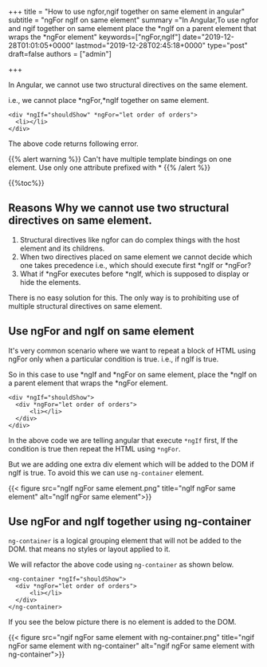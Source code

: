 +++
title = "How to use ngfor,ngif together on same element in angular"
subtitle = "ngFor ngIf on same element"
summary ="In Angular,To use ngfor and ngif together on same element place the *ngIf on a parent element that wraps the *ngFor element"
keywords=["ngFor,ngIf"]
date="2019-12-28T01:01:05+0000"
lastmod="2019-12-28T02:45:18+0000"
type="post"
draft=false
authors = ["admin"]

+++

In Angular, we cannot use two structural directives on the same element.

i.e., we cannot place *ngFor,*ngIf together on same element.

```
<div *ngIf="shouldShow" *ngFor="let order of orders">
  <li></li>
</div>
```

The above code returns following error.

{{% alert warning %}}
Can't have multiple template bindings on one element. 
Use only one attribute prefixed with *
{{% /alert %}}

{{%toc%}}

## Reasons Why we cannot use two structural directives on same element.

1. Structural directives like ngfor can do complex things with the host element and its childrens.
2. When two directives placed on same element we cannot decide which one takes precedence i.e., which should execute first *ngIf or *ngFor?
3. What if *ngFor executes before *ngIf, which is supposed to display or hide the elements.

There is no easy solution for this. 
The only way is to prohibiting use of multiple structural directives on same element.

## Use ngFor and ngIf on same element

It's very common scenario where we want to repeat a block of HTML using ngFor only when a particular condition is true. i.e., if ngIf is true.

So in this case to use *ngIf and *ngFor on same element, place the *ngIf on a parent element that wraps the *ngFor element.

```
<div *ngIf="shouldShow">
  <div *ngFor="let order of orders">
      <li></li>
  </div>
</div>
```
In the above code we are telling angular that execute `*ngIf` first, If the condition is true then repeat the HTML using `*ngFor`.

But we are adding one extra div element which will be added to the DOM if ngIf is true.
To avoid this we can use `ng-container` element.

{{< figure src="ngIf ngFor same element.png" title="ngIf ngFor same element" alt="ngIf ngFor same element">}} 

## Use ngFor and ngIf together using ng-container

`ng-container` is a logical grouping element that will not be added to the DOM. that means no styles or layout applied to it.

We will refactor the above code using `ng-container` as shown below.

```
<ng-container *ngIf="shouldShow">
  <div *ngFor="let order of orders">
      <li></li>
  </div>
</ng-container>
```

If you see the below picture there is no element is added to the DOM.

{{< figure src="ngif ngFor same element with ng-container.png" title="ngif ngFor same element with ng-container" alt="ngif ngFor same element with ng-container">}} 